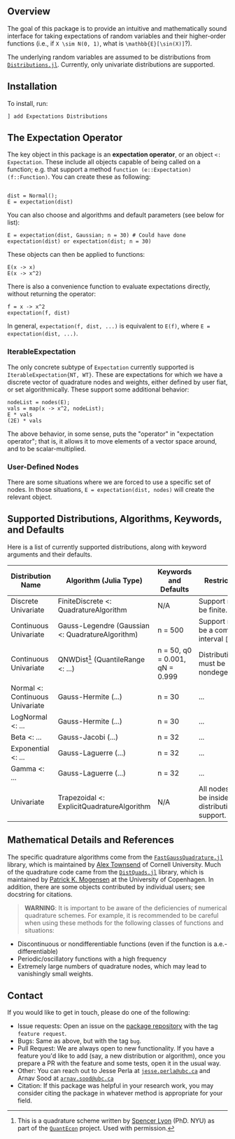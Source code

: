 ## Overview 

The goal of this package is to provide an intuitive and mathematically sound interface for taking expectations of random variables
and their higher-order functions (i.e., if ``X \sim N(0, 1)``, what is ``\mathbb{E}[\sin(X)]``?). 

The underlying random variables are assumed to be distributions from [`Distributions.jl`](https://github.com/juliastats/distributions.jl). Currently, 
only univariate distributions are supported. 

## Installation 

To install, run: 

```@repl 1
] add Expectations Distributions
```

## The Expectation Operator 

The key object in this package is an **expectation operator**, or an object `<: Expectation`. These include all objects capable of being called on a function; e.g. that support a method `function (e::Expectation)(f::Function)`. You can create these as following:

```@repl 1

dist = Normal();
E = expectation(dist)
```

You can also choose and algorithms and default parameters (see below for list):

```@repl 1
E = expectation(dist, Gaussian; n = 30) # Could have done expectation(dist) or expectation(dist; n = 30)
```

These objects can then be applied to functions: 

```@repl 1
E(x -> x)
E(x -> x^2)
```

There is also a convenience function to evaluate expectations directly, without returning the operator: 

```@repl 1
f = x -> x^2
expectation(f, dist)
```

In general, `expectation(f, dist, ...)` is equivalent to `E(f)`, where `E = expectation(dist, ...)`. 

### IterableExpectation

The only concrete subtype of `Expectation` currently supported is `IterableExpectation{NT, WT}`. These are expectations for which we have a
discrete vector of quadrature nodes and weights, either defined by user fiat, or set algorithmically. These support some additional behavior: 

```@repl 1
nodeList = nodes(E);
vals = map(x -> x^2, nodeList);
E * vals
(2E) * vals
```

The above behavior, in some sense, puts the "operator" in "expectation operator"; that is, it allows it to move elements of a vector space around, and to be scalar-multiplied. 

### User-Defined Nodes 

There are some situations where we are forced to use a specific set of nodes. In those situations, `E = expectation(dist, nodes)` will create the relevant object. 

## Supported Distributions, Algorithms, Keywords, and Defaults 

Here is a list of currently supported distributions, along with keyword arguments and their defaults.  

| Distribution Name | Algorithm (Julia Type) | Keywords and Defaults | Restrictions | 
| ----------------- | -------------- | --------------------- | ------------ | 
| Discrete Univariate | FiniteDiscrete <: QuadratureAlgorithm | N/A | Support must be finite. | 
| Continuous Univariate | Gauss-Legendre (Gaussian <: QuadratureAlgorithm) | n = 500 | Support must be a compact interval ``[a, b]``. |
| Continuous Univariate | QNWDist[^1] (QuantileRange <: ...) | n = 50, q0 = 0.001, qN = 0.999 | Distribution must be nondegenerate. |
| Normal <: Continuous Univariate | Gauss-Hermite (...) | n = 30 | ... | 
| LogNormal <: ... | Gauss-Hermite (...) | n = 30 | ... | 
| Beta <: ... | Gauss-Jacobi (...) | n = 32 | ... | 
| Exponential <: ... | Gauss-Laguerre (...) | n = 32 | ... | 
| Gamma <: ... | Gauss-Laguerre (...) | n = 32 | ... | 
| Univariate | Trapezoidal <: ExplicitQuadratureAlgorithm | N/A | All nodes must be inside distribution's support. | 

## Mathematical Details and References 

The specific quadrature algorithms come from the [`FastGaussQuadrature.jl`](https://github.com/ajt60gaibb/FastGaussQuadrature.jl) library, which is maintained by [Alex Townsend](https://github.com/ajt60gaibb) of Cornell University. Much of the quadrature code came from the [`DistQuads.jl`](https://github.com/pkofod/DistQuads.jl) library, which is maintained by [Patrick K. Mogensen](https://github.com/pkofod) at the University of Copenhagen. In addition, there are some objects contributed by individual users; see docstring for citations. 

> **WARNING**: It is important to be aware of the deficiencies of numerical quadrature schemes. For example, it is recommended to be careful when using these methods for the following classes of functions and situations: 

* Discontinuous or nondifferentiable functions (even if the function is a.e.-differentiable)
* Periodic/oscillatory functions with a high frequency 
* Extremely large numbers of quadrature nodes, which may lead to vanishingly small weights. 

## Contact 

If you would like to get in touch, please do one of the following:

* Issue requests: Open an issue on the [package repository](https://github.com/econtoolkit/Expectations.jl) with the tag `feature request`. 
* Bugs: Same as above, but with the tag `bug`. 
* Pull Request: We are always open to new functionality. If you have a feature you'd like to add (say, a new distribution or algorithm), once you prepare a PR with the feature and some tests, open it in the usual way. 
* Other: You can reach out to Jesse Perla at [`jesse.perla@ubc.ca`](mailto:jesse.perla@ubc.ca) and Arnav Sood at [`arnav.sood@ubc.ca`](mailto:arnav.sood@ubc.ca)
* Citation: If this package was helpful in your research work, you may consider citing the package in whatever method is appropriate for your field.

[^1]: This is a quadrature scheme written by [Spencer Lyon](http://spencerlyon.com/) (PhD. NYU) as part of the [`QuantEcon`](https://quantecon.org/) project. Used with permission. 
